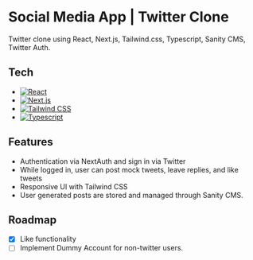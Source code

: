 # Social Media App | Twitter Clone

Twitter clone using React, Next.js, Tailwind.css, Typescript, Sanity CMS, Twitter Auth.



## Tech


- [![React](https://img.shields.io/badge/React-20232A?style=for-the-badge&logo=react&logoColor=61DAFB)](https://reactjs.org/)
- [![Next.js](https://img.shields.io/badge/Nextjs-20232A?style=for-the-badge&logo=next.js&logoColor=00000)](https://nextjs.org/)
- [![Tailwind CSS](https://img.shields.io/badge/Tailwind_CSS-20232A?style=for-the-badge&logo=tailwind-css&logoColor=38BDF8)](https://tailwindcss.com/)
- [![Typescript](https://img.shields.io/badge/Typescript-20232A?style=for-the-badge&logo=typescript&logoColor=3178c6)](https://www.typescriptlang.org/)
## Features

- Authentication via NextAuth and sign in via Twitter
- While logged in, user can post mock tweets, leave replies, and like tweets
- Responsive UI with Tailwind CSS
- User generated posts are stored and managed through Sanity CMS.


## Roadmap

* [x]  Like functionality
* [ ]  Implement Dummy Account for non-twitter users.

